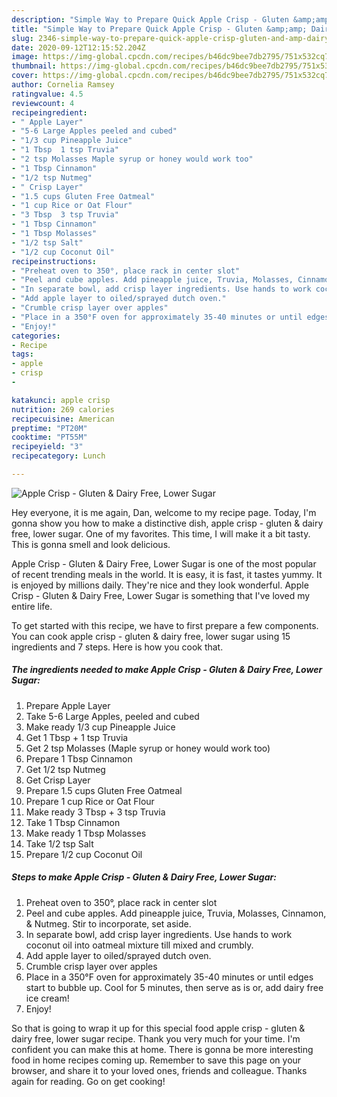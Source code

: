```yaml
---
description: "Simple Way to Prepare Quick Apple Crisp - Gluten &amp;amp; Dairy Free, Lower Sugar"
title: "Simple Way to Prepare Quick Apple Crisp - Gluten &amp;amp; Dairy Free, Lower Sugar"
slug: 2346-simple-way-to-prepare-quick-apple-crisp-gluten-and-amp-dairy-free-lower-sugar
date: 2020-09-12T12:15:52.204Z
image: https://img-global.cpcdn.com/recipes/b46dc9bee7db2795/751x532cq70/apple-crisp-gluten-dairy-free-lower-sugar-recipe-main-photo.jpg
thumbnail: https://img-global.cpcdn.com/recipes/b46dc9bee7db2795/751x532cq70/apple-crisp-gluten-dairy-free-lower-sugar-recipe-main-photo.jpg
cover: https://img-global.cpcdn.com/recipes/b46dc9bee7db2795/751x532cq70/apple-crisp-gluten-dairy-free-lower-sugar-recipe-main-photo.jpg
author: Cornelia Ramsey
ratingvalue: 4.5
reviewcount: 4
recipeingredient:
- " Apple Layer"
- "5-6 Large Apples peeled and cubed"
- "1/3 cup Pineapple Juice"
- "1 Tbsp  1 tsp Truvia"
- "2 tsp Molasses Maple syrup or honey would work too"
- "1 Tbsp Cinnamon"
- "1/2 tsp Nutmeg"
- " Crisp Layer"
- "1.5 cups Gluten Free Oatmeal"
- "1 cup Rice or Oat Flour"
- "3 Tbsp  3 tsp Truvia"
- "1 Tbsp Cinnamon"
- "1 Tbsp Molasses"
- "1/2 tsp Salt"
- "1/2 cup Coconut Oil"
recipeinstructions:
- "Preheat oven to 350°, place rack in center slot"
- "Peel and cube apples. Add pineapple juice, Truvia, Molasses, Cinnamon, &amp; Nutmeg. Stir to incorporate, set aside."
- "In separate bowl, add crisp layer ingredients. Use hands to work coconut oil into oatmeal mixture till mixed and crumbly."
- "Add apple layer to oiled/sprayed dutch oven."
- "Crumble crisp layer over apples"
- "Place in a 350°F oven for approximately 35-40 minutes or until edges start to bubble up. Cool for 5 minutes, then serve as is or, add dairy free ice cream!"
- "Enjoy!"
categories:
- Recipe
tags:
- apple
- crisp
- 

katakunci: apple crisp  
nutrition: 269 calories
recipecuisine: American
preptime: "PT20M"
cooktime: "PT55M"
recipeyield: "3"
recipecategory: Lunch

---
```



![Apple Crisp - Gluten &amp; Dairy Free, Lower Sugar](https://img-global.cpcdn.com/recipes/b46dc9bee7db2795/751x532cq70/apple-crisp-gluten-dairy-free-lower-sugar-recipe-main-photo.jpg)

Hey everyone, it is me again, Dan, welcome to my recipe page. Today, I'm gonna show you how to make a distinctive dish, apple crisp - gluten &amp; dairy free, lower sugar. One of my favorites. This time, I will make it a bit tasty. This is gonna smell and look delicious.

Apple Crisp - Gluten &amp; Dairy Free, Lower Sugar is one of the most popular of recent trending meals in the world. It is easy, it is fast, it tastes yummy. It is enjoyed by millions daily. They're nice and they look wonderful. Apple Crisp - Gluten &amp; Dairy Free, Lower Sugar is something that I've loved my entire life.




To get started with this recipe, we have to first prepare a few components. You can cook apple crisp - gluten &amp; dairy free, lower sugar using 15 ingredients and 7 steps. Here is how you cook that.

<!--inarticleads1-->

##### The ingredients needed to make Apple Crisp - Gluten &amp; Dairy Free, Lower Sugar:

1. Prepare  Apple Layer
1. Take 5-6 Large Apples, peeled and cubed
1. Make ready 1/3 cup Pineapple Juice
1. Get 1 Tbsp + 1 tsp Truvia
1. Get 2 tsp Molasses (Maple syrup or honey would work too)
1. Prepare 1 Tbsp Cinnamon
1. Get 1/2 tsp Nutmeg
1. Get  Crisp Layer
1. Prepare 1.5 cups Gluten Free Oatmeal
1. Prepare 1 cup Rice or Oat Flour
1. Make ready 3 Tbsp + 3 tsp Truvia
1. Take 1 Tbsp Cinnamon
1. Make ready 1 Tbsp Molasses
1. Take 1/2 tsp Salt
1. Prepare 1/2 cup Coconut Oil




<!--inarticleads2-->

##### Steps to make Apple Crisp - Gluten &amp; Dairy Free, Lower Sugar:

1. Preheat oven to 350°, place rack in center slot
1. Peel and cube apples. Add pineapple juice, Truvia, Molasses, Cinnamon, &amp; Nutmeg. Stir to incorporate, set aside.
1. In separate bowl, add crisp layer ingredients. Use hands to work coconut oil into oatmeal mixture till mixed and crumbly.
1. Add apple layer to oiled/sprayed dutch oven.
1. Crumble crisp layer over apples
1. Place in a 350°F oven for approximately 35-40 minutes or until edges start to bubble up. Cool for 5 minutes, then serve as is or, add dairy free ice cream!
1. Enjoy!




So that is going to wrap it up for this special food apple crisp - gluten &amp; dairy free, lower sugar recipe. Thank you very much for your time. I'm confident you can make this at home. There is gonna be more interesting food in home recipes coming up. Remember to save this page on your browser, and share it to your loved ones, friends and colleague. Thanks again for reading. Go on get cooking!
